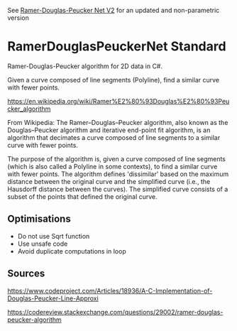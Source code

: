 See [Ramer-Douglas-Peucker Net V2](https://github.com/BobLd/RamerDouglasPeuckerNetV2) for an updated and non-parametric version 

# RamerDouglasPeuckerNet Standard
Ramer-Douglas-Peucker algorithm for 2D data in C#.

Given a curve composed of line segments (Polyline), find a similar curve with fewer points.

https://en.wikipedia.org/wiki/Ramer%E2%80%93Douglas%E2%80%93Peucker_algorithm

From Wikipedia:
The Ramer–Douglas–Peucker algorithm, also known as the Douglas–Peucker algorithm and iterative end-point fit algorithm, is an algorithm that decimates a curve composed of line segments to a similar curve with fewer points. 

The purpose of the algorithm is, given a curve composed of line segments (which is also called a Polyline in some contexts), to find a similar curve with fewer points. The algorithm defines 'dissimilar' based on the maximum distance between the original curve and the simplified curve (i.e., the Hausdorff distance between the curves). The simplified curve consists of a subset of the points that defined the original curve. 

## Optimisations
- Do not use Sqrt function
- Use unsafe code
- Avoid duplicate computations in loop

## Sources
https://www.codeproject.com/Articles/18936/A-C-Implementation-of-Douglas-Peucker-Line-Approxi

https://codereview.stackexchange.com/questions/29002/ramer-douglas-peucker-algorithm
